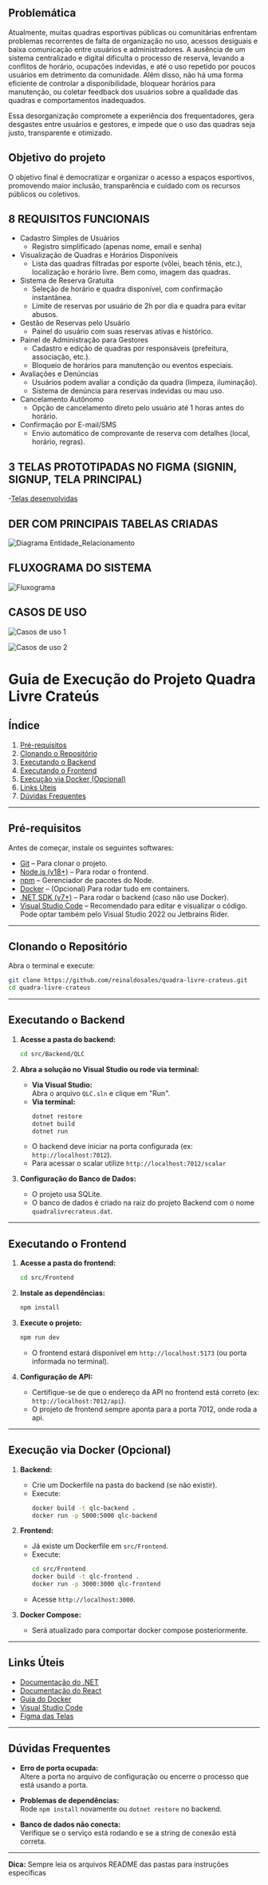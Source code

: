 ## Problemática

Atualmente, muitas quadras esportivas públicas ou comunitárias enfrentam problemas recorrentes de falta de organização no uso, acessos desiguais e baixa comunicação entre usuários e administradores. A ausência de um sistema centralizado e digital dificulta o processo de reserva, levando a conflitos de horário, ocupações indevidas, e até o uso repetido por poucos usuários em detrimento da comunidade. Além disso, não há uma forma eficiente de controlar a disponibilidade, bloquear horários para manutenção, ou coletar feedback dos usuários sobre a qualidade das quadras e comportamentos inadequados.

Essa desorganização compromete a experiência dos frequentadores, gera desgastes entre usuários e gestores, e impede que o uso das quadras seja justo, transparente e otimizado.

## Objetivo do projeto

O objetivo final é democratizar e organizar o acesso a espaços esportivos, promovendo maior inclusão, transparência e cuidado com os recursos públicos ou coletivos.

## 8 REQUISITOS FUNCIONAIS
- Cadastro Simples de Usuários
  - Registro simplificado (apenas nome, email e senha)
- Visualização de Quadras e Horários Disponíveis
  - Lista das quadras filtradas por esporte (vôlei, beach tênis, etc.), localização e horário livre. Bem como, imagem das quadras.
- Sistema de Reserva Gratuita
  - Seleção de horário e quadra disponível, com confirmação instantânea.
  - Limite de reservas por usuário de 2h por dia e quadra para evitar abusos.
- Gestão de Reservas pelo Usuário
  - Painel do usuário com suas reservas ativas e histórico.
- Painel de Administração para Gestores
  - Cadastro e edição de quadras por responsáveis (prefeitura, associação, etc.).
  - Bloqueio de horários para manutenção ou eventos especiais.
- Avaliações e Denúncias
  - Usuários podem avaliar a condição da quadra (limpeza, iluminação).
  - Sistema de denúncia para reservas indevidas ou mau uso.
- Cancelamento Autônomo
  - Opção de cancelamento direto pelo usuário até 1 horas antes do horário.
- Confirmação por E-mail/SMS
  - Envio automático de comprovante de reserva com detalhes (local, horário, regras).

## 3 TELAS PROTOTIPADAS NO FIGMA (SIGNIN, SIGNUP, TELA PRINCIPAL)
-[Telas desenvolvidas](https://www.figma.com/file/OXTSbj3H4YIdDJvgfaNx1d?node-id=0:1&locale=en&type=design)
## DER COM PRINCIPAIS TABELAS CRIADAS
  
![Diagrama Entidade_Relacionamento](der.png)

## FLUXOGRAMA DO SISTEMA

![Fluxograma](fluxograma.png)

## CASOS DE USO

![Casos de uso 1](useCase.png)

![Casos de uso 2](useCase2.png)

# Guia de Execução do Projeto Quadra Livre Crateús

## Índice
1. [Pré-requisitos](#pré-requisitos)
2. [Clonando o Repositório](#clonando-o-repositório)
3. [Executando o Backend](#executando-o-backend)
4. [Executando o Frontend](#executando-o-frontend)
5. [Execução via Docker (Opcional)](#execução-via-docker-opcional)
6. [Links Úteis](#links-úteis)
7. [Dúvidas Frequentes](#dúvidas-frequentes)

---

## Pré-requisitos

Antes de começar, instale os seguintes softwares:

- [Git](https://git-scm.com/downloads) – Para clonar o projeto.
- [Node.js (v18+)](https://nodejs.org/en/download/) – Para rodar o frontend.
- [npm](https://docs.npmjs.com/downloading-and-installing-node-js-and-npm) – Gerenciador de pacotes do Node.
- [Docker](https://www.docker.com/products/docker-desktop/) – (Opcional) Para rodar tudo em containers.
- [.NET SDK (v7+)](https://dotnet.microsoft.com/en-us/download) – Para rodar o backend (caso não use Docker).
- [Visual Studio Code](https://code.visualstudio.com/) – Recomendado para editar e visualizar o código. Pode optar também pelo Visual Studio 2022 ou Jetbrains Rider.

---

## Clonando o Repositório

Abra o terminal e execute:

```sh
git clone https://github.com/reinaldosales/quadra-livre-crateus.git
cd quadra-livre-crateus
```

---

## Executando o Backend

1. **Acesse a pasta do backend:**

   ```sh
   cd src/Backend/QLC
   ```

2. **Abra a solução no Visual Studio ou rode via terminal:**

   - **Via Visual Studio:**  
     Abra o arquivo `QLC.sln` e clique em "Run".
   - **Via terminal:**  
     ```sh
     dotnet restore
     dotnet build
     dotnet run
     ```
   - O backend deve iniciar na porta configurada (ex: `http://localhost:7012`).
   - Para acessar o scalar utilize `http://localhost:7012/scalar`

3. **Configuração do Banco de Dados:**  
   - O projeto usa SQLite.
   - O banco de dados é criado na raiz do projeto Backend com o nome `quadralivrecrateus.dat`.

---

## Executando o Frontend

1. **Acesse a pasta do frontend:**

   ```sh
   cd src/Frontend
   ```

2. **Instale as dependências:**

   ```sh
   npm install
   ```

3. **Execute o projeto:**

   ```sh
   npm run dev
   ```

   - O frontend estará disponível em `http://localhost:5173` (ou porta informada no terminal).

4. **Configuração de API:**  
   - Certifique-se de que o endereço da API no frontend está correto (ex: `http://localhost:7012/api`).
   - O projeto de frontend sempre aponta para a porta 7012, onde roda a api.

---

## Execução via Docker (Opcional)

1. **Backend:**  
   - Crie um Dockerfile na pasta do backend (se não existir).
   - Execute:
     ```sh
     docker build -t qlc-backend .
     docker run -p 5000:5000 qlc-backend
     ```

2. **Frontend:**  
   - Já existe um Dockerfile em `src/Frontend`.
   - Execute:
     ```sh
     cd src/Frontend
     docker build -t qlc-frontend .
     docker run -p 3000:3000 qlc-frontend
     ```
   - Acesse `http://localhost:3000`.

3. **Docker Compose:**  
   - Será atualizado para comportar docker compose posteriormente.

---

## Links Úteis

- [Documentação do .NET](https://learn.microsoft.com/pt-br/dotnet/)
- [Documentação do React](https://react.dev/)
- [Guia do Docker](https://docs.docker.com/get-started/)
- [Visual Studio Code](https://code.visualstudio.com/)
- [Figma das Telas](https://www.figma.com/file/OXTSbj3H4YIdDJvgfaNx1d?node-id=0:1&locale=en&type=design)

---

## Dúvidas Frequentes

- **Erro de porta ocupada:**  
  Altere a porta no arquivo de configuração ou encerre o processo que está usando a porta.

- **Problemas de dependências:**  
  Rode `npm install` novamente ou `dotnet restore` no backend.

- **Banco de dados não conecta:**  
  Verifique se o serviço está rodando e se a string de conexão está correta.

---

**Dica:** Sempre leia os arquivos README das pastas para instruções específicas
